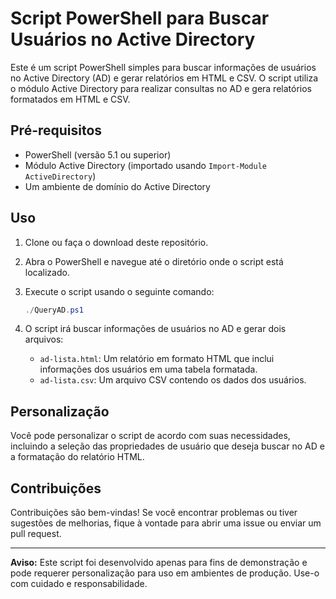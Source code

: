 # Script PowerShell para Buscar Usuários no Active Directory

Este é um script PowerShell simples para buscar informações de usuários no Active Directory (AD) e gerar relatórios em HTML e CSV. O script utiliza o módulo Active Directory para realizar consultas no AD e gera relatórios formatados em HTML e CSV.

## Pré-requisitos

- PowerShell (versão 5.1 ou superior)
- Módulo Active Directory (importado usando `Import-Module ActiveDirectory`)
- Um ambiente de domínio do Active Directory

## Uso

1. Clone ou faça o download deste repositório.

2. Abra o PowerShell e navegue até o diretório onde o script está localizado.

3. Execute o script usando o seguinte comando:

   ```powershell
   ./QueryAD.ps1
   ```

4. O script irá buscar informações de usuários no AD e gerar dois arquivos:
   - `ad-lista.html`: Um relatório em formato HTML que inclui informações dos usuários em uma tabela formatada.
   - `ad-lista.csv`: Um arquivo CSV contendo os dados dos usuários.

## Personalização

Você pode personalizar o script de acordo com suas necessidades, incluindo a seleção das propriedades de usuário que deseja buscar no AD e a formatação do relatório HTML.

## Contribuições

Contribuições são bem-vindas! Se você encontrar problemas ou tiver sugestões de melhorias, fique à vontade para abrir uma issue ou enviar um pull request.

---

**Aviso:** Este script foi desenvolvido apenas para fins de demonstração e pode requerer personalização para uso em ambientes de produção. Use-o com cuidado e responsabilidade.
